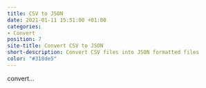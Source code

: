 ```yaml
---
title: CSV to JSON
date: 2021-01-11 15:51:00 +01:00
categories:
- Convert
position: 7
site-title: Convert CSV to JSON
short-description: Convert CSV files into JSON formatted files
color: "#318de5"
---
```


convert...